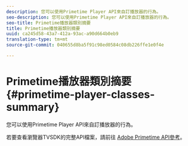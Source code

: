 ```yaml
---
description: 您可以使用Primetime Player API來自訂播放器的行為。
seo-description: 您可以使用Primetime Player API來自訂播放器的行為。
seo-title: Primetime播放器類別摘要
title: Primetime播放器類別摘要
uuid: ca245d58-43a7-412a-93ac-a90d664b0eb9
translation-type: tm+mt
source-git-commit: 040655d8ba5f91c98ed0584c08db226ffe1e0f4e

---
```



# Primetime播放器類別摘要 {#primetime-player-classes-summary}

您可以使用Primetime Player API來自訂播放器的行為。

若要查看瀏覽器TVSDK的完整API檔案，請前往 [Adobe Primetime API參考](https://help.adobe.com/en_US/primetime/api/index.html#api-Adobe_Primetime_API_References)。
